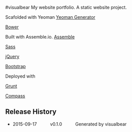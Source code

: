 
#visualbear
My website portfolio. A static website project.

Scafolded with Yeoman 
[Yeoman Generator](https://github.com/assemble/generator-assemble)

[Bower](https://github.com/bower/bower)


Built with Assemble.io.
[Assemble](http://assemble.io)

[Sass](https://github.com/sass/sass)

[jQuery](https://github.com/jquery/jquery)

[Bootstrap](https://github.com/twbs/bootstrap)

Deployed with 

[Grunt](https://github.com/gruntjs/grunt)

[Compass](https://github.com/Compass/compass)


## Release History
 * 2015-09-17   v0.1.0   Generated by visualbear

